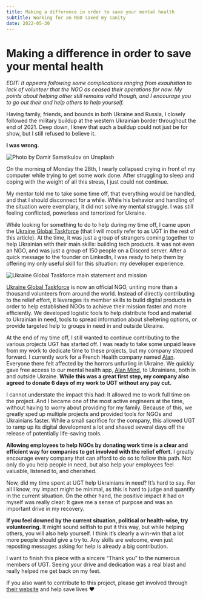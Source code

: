 ```yaml
---
title: Making a difference in order to save your mental health 
subtitle: Working for an NGO saved my sanity 
date: 2022-05-30
---
```


# Making a difference in order to save your mental health

_EDIT: It appears following some complications ranging from exauhstion to lack of volunteer that the NGO as ceased their
operations for now. My points about helping other still remains valid though, and I encourage you to go out their and
help others to help yourself._

Having family, friends, and bounds in both Ukraine and Russia, I closely followed the military buildup at the western
Ukrainian border throughout the end of 2021. Deep down, I knew that such a buildup could not just be for show, but I
still refused to believe it.

__I was wrong.__

![Photo by Damir Samatkulov on Unsplash](https://images.unsplash.com/photo-1611264199717-4f4eee6ad33b?ixlib=rb-4.0.3&ixid=MnwxMjA3fDB8MHxwaG90by1wYWdlfHx8fGVufDB8fHx8&auto=format&fit=crop&w=1740&q=80)

On the morning of Monday the 28th, I nearly collapsed crying in front of my computer while trying to get some work done.
After struggling to sleep and coping with the weight of all this stress, I just could not continue.

My mentor told me to take some time off, that everything would be handled, and that I should disconnect for a while.
While his behavior and handling of the situation were exemplary, it did not solve my mental struggle. I was still
feeling conflicted, powerless and terrorized for Ukraine.

While looking for something to do to help during my time off, I came upon
the [Ukraine Global Taskforce](https://ukraineglobaltaskforce.com/) (that I will mostly refer to as UGT in the rest of
this article). At the time, it was just a group of strangers coming together to help Ukrainian with their main skills:
building tech products. It was not even an NGO, and was just a group of 150 people on a Discord server. After a quick
message to the founder on LinkedIn, I was ready to help them by offering my only useful skill for this situation: my
developer experience.

![Ukraine Global Taskforce main statement and mission](https://miro.medium.com/max/720/0*eJlDREqOXSBNaA5X.webp)

[Ukraine Global Taskforce](https://ukraineglobaltaskforce.com/) is now an official NGO, uniting more than a thousand
volunteers from around the world. Instead of directly contributing to the relief effort, it leverages its member skills
to build digital products in order to help established NGOs to achieve their mission faster and more efficiently. We
developed logistic tools to help distribute food and material to Ukrainian in need, tools to spread information about
sheltering options, or provide targeted help to groups in need in and outside Ukraine.

At the end of my time off, I still wanted to continue contributing to the various projects UGT has started off. I was
ready to take some unpaid leave from my work to dedicate time to these projects, but my company stepped forward. I
currently work for a French Health company named [Alan](https://alan.com/). Everyone there felt affected by the horrors
unfurling in Ukraine. We quickly gave free access to our mental health app, [Alan Mind](https://mind.alan.com/), to
Ukrainians, both in and outside Ukraine. __While this was a great first step, my company also agreed to donate 6 days of
my work to UGT without any pay cut.__

I cannot understate the impact this had: It allowed me to work full time on the project. And I became one of the most
active engineers at the time, without having to worry about providing for my family. Because of this, we greatly sped up
multiple projects and provided tools for NGOs and Ukrainians faster. While a small sacrifice for the company, this
allowed UGT to ramp up its digital development a lot and shaved several days off the release of potentially life-saving
tools.

__Allowing employees to help NGOs by donating work time is a clear and efficient way for companies to get involved with
the relief effort.__ I greatly encourage every company that can afford to do so to follow this path. Not only do you
help people in need, but also help your employees feel valuable, listened to, and cherished.

Now, did my time spent at UGT help Ukrainians in need? It’s hard to say. For all I know, my impact might be minimal, as
this is hard to judge and quantify in the current situation. On the other hand, the positive impact it had on myself was
really clear: It gave me a sense of purpose and was an important drive in my recovery.

__If you feel downed by the current situation, political or health-wise, try volunteering.__ It might sound selfish to
put it this way, but while helping others, you will also help yourself. I think it’s clearly a win-win that a lot more
people should give a try to. Any skills are welcome, even just reposting messages asking for help is already a big
contribution.

I want to finish this piece with a sincere “Thank you” to the numerous members of UGT. Seeing your drive and dedication
was a real blast and really helped me get back on my feet.

If you also want to contribute to this project, please get involved
through [their website](https://ukraineglobaltaskforce.com/) and help save lives ❤️